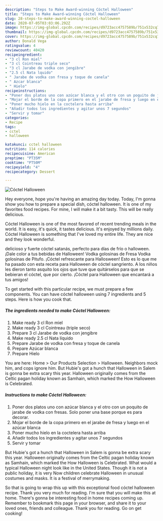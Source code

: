 ```yaml
---
description: "Steps to Make Award-winning Cóctel Halloween"
title: "Steps to Make Award-winning Cóctel Halloween"
slug: 28-steps-to-make-award-winning-coctel-halloween
date: 2020-07-05T03:03:06.292Z
image: https://img-global.cpcdn.com/recipes/d9723acc4757589b/751x532cq70/coctel-halloween-foto-principal.jpg
thumbnail: https://img-global.cpcdn.com/recipes/d9723acc4757589b/751x532cq70/coctel-halloween-foto-principal.jpg
cover: https://img-global.cpcdn.com/recipes/d9723acc4757589b/751x532cq70/coctel-halloween-foto-principal.jpg
author: Donald Vega
ratingvalue: 4
reviewcount: 40420
recipeingredient:
- "3 cl Ron miel"
- "3 cl Cointreau triple seco"
- "3 cl Jarabe de vodka con jengibre"
- "2.5 cl Nata lquido"
- " Jarabe de vodka con fresa y toque de canela"
- " Azcar blanca"
- " Hielo"
recipeinstructions:
- "Poner dos platos uno con azúcar blanca y el otro con un poquito de jarabe de vodka con fresas. Solo poner una base porque es para decorar."
- "Mojar el borde de la copa primero en el jarabe de fresa y luego en el azúcar blanca"
- "Poner mucho hielo en la coctelera hasta arriba"
- "Añadir todos los ingredientes y agitar unos 7 segundos"
- "Servir y tomar"
categories:
- Recipe
tags:
- cctel
- halloween

katakunci: cctel halloween 
nutrition: 114 calories
recipecuisine: American
preptime: "PT35M"
cooktime: "PT50M"
recipeyield: "4"
recipecategory: Dessert

---
```



![Cóctel Halloween](https://img-global.cpcdn.com/recipes/d9723acc4757589b/751x532cq70/coctel-halloween-foto-principal.jpg)

Hey everyone, hope you're having an amazing day today. Today, I'm gonna show you how to prepare a special dish, cóctel halloween. It is one of my favorites food recipes. For mine, I will make it a bit tasty. This will be really delicious.

Cóctel Halloween is one of the most favored of recent trending meals in the world. It is easy, it's quick, it tastes delicious. It's enjoyed by millions daily. Cóctel Halloween is something that I've loved my entire life. They are nice and they look wonderful.

delicioso y fuerte cóctel satanás, perfecto para días de frío o halloween. ¡Dale color a tus bebidas de Halloween! Vodka golosinas de Fresa Vodka golosinas de Pitufo. ¡Cóctel refrescante para Hallosween! Esto es lo que me ha pasado con esta receta para Halloween de cóctel sangriento. A los niños les dieron tanto asquito los ojos que tuve que quitárselos para que se bebieran el cóctel, que por cierto. ¡Cóctel para Halloween que encantará a tus amigos!


To get started with this particular recipe, we must prepare a few components. You can have cóctel halloween using 7 ingredients and 5 steps. Here is how you cook that.

<!--inarticleads1-->

##### The ingredients needed to make Cóctel Halloween:

1. Make ready 3 cl Ron miel
1. Make ready 3 cl Cointreau (triple seco)
1. Prepare 3 cl Jarabe de vodka con jengibre
1. Make ready 2.5 cl Nata líquido
1. Prepare  Jarabe de vodka con fresa y toque de canela
1. Prepare  Azúcar blanca
1. Prepare  Hielo


You are here: Home &gt; Our Products Selection &gt; Halloween. Neighbors mock him, and cops ignore him. But Hubie&#39;s got a hunch that Halloween in Salem is gonna be extra scary this year. Halloween originally comes from the Celtic pagan holiday known as Samhain, which marked the How Halloween is Celebrated. 

<!--inarticleads2-->

##### Instructions to make Cóctel Halloween:

1. Poner dos platos uno con azúcar blanca y el otro con un poquito de jarabe de vodka con fresas. Solo poner una base porque es para decorar.
1. Mojar el borde de la copa primero en el jarabe de fresa y luego en el azúcar blanca
1. Poner mucho hielo en la coctelera hasta arriba
1. Añadir todos los ingredientes y agitar unos 7 segundos
1. Servir y tomar


But Hubie&#39;s got a hunch that Halloween in Salem is gonna be extra scary this year. Halloween originally comes from the Celtic pagan holiday known as Samhain, which marked the How Halloween is Celebrated. What would a typical Halloween night look like in the United States. Though it is not a public holiday, it is very Now children celebrate Halloween in unusual costumes and masks. It is a festival of merrymaking. 

So that is going to wrap this up with this exceptional food cóctel halloween recipe. Thank you very much for reading. I'm sure that you will make this at home. There's gonna be interesting food in home recipes coming up. Remember to bookmark this page in your browser, and share it to your loved ones, friends and colleague. Thank you for reading. Go on get cooking!
